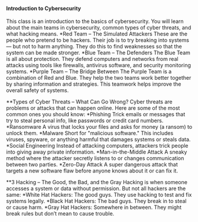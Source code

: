 #### Introduction to Cybersecurity
This class is an introduction to the basics of cybersecurity.
You will learn about the main teams in cybersecurity, common types of cyber threats, and what hacking means.
*Red Team – The Simulated Attackers
These are the people who pretend to be hackers. Their job is to try breaking into systems — but not to harm anything. They do this to find weaknesses so that the system can be made stronger.
*Blue Team – The Defenders
The Blue Team is all about protection. They defend computers and networks from real attacks using tools like firewalls, antivirus software, and security monitoring systems.
*Purple Team – The Bridge Between
The Purple Team is a combination of Red and Blue. They help the two teams work better together by sharing information and strategies. This teamwork helps improve the overall safety of systems.

 **Types of Cyber Threats – What Can Go Wrong?
Cyber threats are problems or attacks that can happen online. Here are some of the most common ones you should know:
*Phishing
Trick emails or messages that try to steal personal info, like passwords or credit card numbers.
*Ransomware
A virus that locks your files and asks for money (a ransom) to unlock them.
*Malware
Short for "malicious software." This includes viruses, spyware, or anything harmful that damages systems or steals data.
*Social Engineering
Instead of attacking computers, attackers trick people into giving away private information.
*Man-in-the-Middle Attack
A sneaky method where the attacker secretly listens to or changes communication between two parties.
*Zero-Day Attack
A super dangerous attack that targets a new software flaw before anyone knows about it or can fix it.

**3️ Hacking – The Good, the Bad, and the Gray
Hacking is when someone accesses a system or data without permission. But not all hackers are the same:
*White Hat Hackers: The good guys. They use hacking to test and fix systems legally.
*Black Hat Hackers: The bad guys. They break in to steal or cause harm.
*Gray Hat Hackers: Somewhere in between. They might break rules but don’t mean to cause trouble.
